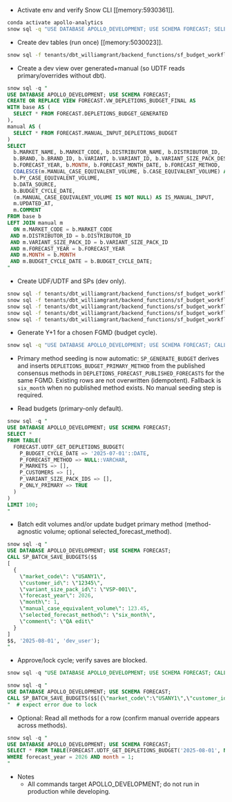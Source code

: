- Activate env and verify Snow CLI [[memory:5930361]].
```bash
conda activate apollo-analytics
snow sql -q "USE DATABASE APOLLO_DEVELOPMENT; USE SCHEMA FORECAST; SELECT CURRENT_DATABASE(), CURRENT_SCHEMA();"
```

- Create dev tables (run once) [[memory:5030023]].
```bash
snow sql -f tenants/dbt_williamgrant/backend_functions/sf_budget_workflow/snowflake_budget_tables_ddl.sql
```

- Create a dev view over generated+manual (so UDTF reads primary/overrides without dbt).
```sql
snow sql -q "
USE DATABASE APOLLO_DEVELOPMENT; USE SCHEMA FORECAST;
CREATE OR REPLACE VIEW FORECAST.VW_DEPLETIONS_BUDGET_FINAL AS
WITH base AS (
  SELECT * FROM FORECAST.DEPLETIONS_BUDGET_GENERATED
),
manual AS (
  SELECT * FROM FORECAST.MANUAL_INPUT_DEPLETIONS_BUDGET
)
SELECT
  b.MARKET_NAME, b.MARKET_CODE, b.DISTRIBUTOR_NAME, b.DISTRIBUTOR_ID,
  b.BRAND, b.BRAND_ID, b.VARIANT, b.VARIANT_ID, b.VARIANT_SIZE_PACK_DESC, b.VARIANT_SIZE_PACK_ID,
  b.FORECAST_YEAR, b.MONTH, b.FORECAST_MONTH_DATE, b.FORECAST_METHOD,
  COALESCE(m.MANUAL_CASE_EQUIVALENT_VOLUME, b.CASE_EQUIVALENT_VOLUME) AS CASE_EQUIVALENT_VOLUME,
  b.PY_CASE_EQUIVALENT_VOLUME,
  b.DATA_SOURCE,
  b.BUDGET_CYCLE_DATE,
  (m.MANUAL_CASE_EQUIVALENT_VOLUME IS NOT NULL) AS IS_MANUAL_INPUT,
  m.UPDATED_AT,
  m.COMMENT
FROM base b
LEFT JOIN manual m
  ON m.MARKET_CODE = b.MARKET_CODE
 AND m.DISTRIBUTOR_ID = b.DISTRIBUTOR_ID
 AND m.VARIANT_SIZE_PACK_ID = b.VARIANT_SIZE_PACK_ID
 AND m.FORECAST_YEAR = b.FORECAST_YEAR
 AND m.MONTH = b.MONTH
 AND m.BUDGET_CYCLE_DATE = b.BUDGET_CYCLE_DATE;
"
```

- Create UDF/UDTF and SPs (dev only).
```bash
snow sql -f tenants/dbt_williamgrant/backend_functions/sf_budget_workflow/udf_is_budget_approved.sql
snow sql -f tenants/dbt_williamgrant/backend_functions/sf_budget_workflow/udtf_get_depletions_budget.sql
snow sql -f tenants/dbt_williamgrant/backend_functions/sf_budget_workflow/sp_generate_budget.sql
snow sql -f tenants/dbt_williamgrant/backend_functions/sf_budget_workflow/sp_batch_save_budgets.sql
snow sql -f tenants/dbt_williamgrant/backend_functions/sf_budget_workflow/sp_approve_budget.sql
```

- Generate Y+1 for a chosen FGMD (budget cycle).
```bash
snow sql -q "USE DATABASE APOLLO_DEVELOPMENT; USE SCHEMA FORECAST; CALL SP_GENERATE_BUDGET('2025-08-01','dev_user');"
```

- Primary method seeding is now automatic: `SP_GENERATE_BUDGET` derives and inserts `DEPLETIONS_BUDGET_PRIMARY_METHOD` from the published consensus methods in `DEPLETIONS_FORECAST_PUBLISHED_FORECASTS` for the same FGMD. Existing rows are not overwritten (idempotent). Fallback is `six_month` when no published method exists. No manual seeding step is required.


- Read budgets (primary-only default).
```sql
snow sql -q "
USE DATABASE APOLLO_DEVELOPMENT; USE SCHEMA FORECAST;
SELECT *
FROM TABLE(
  FORECAST.UDTF_GET_DEPLETIONS_BUDGET(
    P_BUDGET_CYCLE_DATE => '2025-07-01'::DATE,
    P_FORECAST_METHOD => NULL::VARCHAR,
    P_MARKETS => [],
    P_CUSTOMERS => [],
    P_VARIANT_SIZE_PACK_IDS => [],
    P_ONLY_PRIMARY => TRUE
  )
)
LIMIT 100;
"
```

- Batch edit volumes and/or update budget primary method (method-agnostic volume; optional selected_forecast_method).
```sql
snow sql -q "
USE DATABASE APOLLO_DEVELOPMENT; USE SCHEMA FORECAST;
CALL SP_BATCH_SAVE_BUDGETS($$
[
  {
    \"market_code\": \"USANY1\",
    \"customer_id\": \"12345\",
    \"variant_size_pack_id\": \"VSP-001\",
    \"forecast_year\": 2026,
    \"month\": 1,
    \"manual_case_equivalent_volume\": 123.45,
    \"selected_forecast_method\": \"six_month\",
    \"comment\": \"QA edit\"
  }
]
$$, '2025-08-01', 'dev_user');
"
```

- Approve/lock cycle; verify saves are blocked.
```sql
snow sql -q "USE DATABASE APOLLO_DEVELOPMENT; USE SCHEMA FORECAST; CALL SP_APPROVE_BUDGET('2025-08-01','approver','ready to lock');"

snow sql -q "
USE DATABASE APOLLO_DEVELOPMENT; USE SCHEMA FORECAST;
CALL SP_BATCH_SAVE_BUDGETS($$[{\"market_code\":\"USANY1\",\"customer_id\":\"12345\",\"variant_size_pack_id\":\"VSP-001\",\"forecast_year\":2026,\"month\":1,\"manual_case_equivalent_volume\": 200.0}]$$,'2025-08-01','dev_user');
"  # expect error due to lock
```

- Optional: Read all methods for a row (confirm manual override appears across methods).
```sql
snow sql -q "
USE DATABASE APOLLO_DEVELOPMENT; USE SCHEMA FORECAST;
SELECT * FROM TABLE(FORECAST.UDTF_GET_DEPLETIONS_BUDGET('2025-08-01', NULL, ARRAY_CONSTRUCT('USANY1'), ARRAY_CONSTRUCT('12345'), ARRAY_CONSTRUCT('VSP-001'), FALSE))
WHERE forecast_year = 2026 AND month = 1;
"
```

- Notes
  - All commands target APOLLO_DEVELOPMENT; do not run in production while developing.